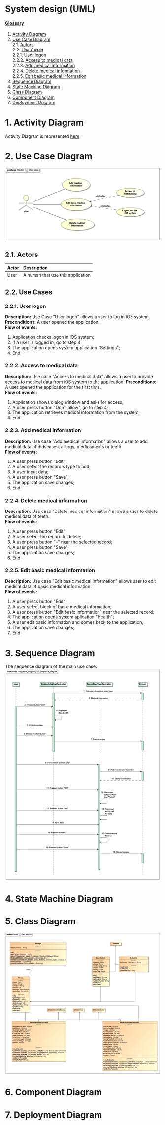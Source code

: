 # System design (UML)

#### [Glossary](Glossary.md)

1. [Activity Diagram](#1)<br>
2. [Use Case Diagram](#2)<br>
2.1. [Actors](#2.1)<br>
2.2. [Use Cases](#2.2)<br>
2.2.1. [User logon](#2.2.1)<br>
2.2.2. [Access to medical data](#2.2.2)<br>
2.2.3. [Add medical information](#2.2.3)<br>
2.2.4. [Delete medical information](#2.2.4)<br>
2.2.5. [Edit basic medical information](#2.2.5)<br>
3. [Sequence Diagram](#3)<br>
4. [State Machine Diagram](#4)<br>
5. [Class Diagram](#5)<br>
6. [Component Diagram](#6)<br>
7. [Deployment Diagram](#7)<br>



# 1\. Activity Diagram <a name = "1"></a>
Activity Diagram is represented [here](Activity_diagrams/Activity.md)

# 2\. Use Case Diagram  <a name = "2"></a>

![Use](Use_case_diagram/use__tistic.co.png)
## 2.1\. Actors  <a name = "2.1"></a><br>
Actor | Description
| :-- | :--
User | A human that use this application

## 2.2\. Use Cases  <a name = "2.2"></a><br>
### 2.2.1\. User logon <a name = "2.2.1"></a>
<b>Description:</b> Use Case "User logon" allows a user to log in iOS system.
<b>Preconditions:</b> A user opened the application.<br>
<b>Flow of events:</b> <br>
1. Application checks logon in iOS system;<br>
2. If a user is logged in, go to step 4;<br>
3. The application opens system application "Settings";<br>
4. End. <br>

### 2.2.2\. Access to medical data <a name = "2.2.2"></a>

<b>Description:</b> Use case "Access to medical data" allows a user to provide access to medical data from iOS system to the application.
<b>Preconditions:</b> A user opened the application for the first time.<br>
<b>Flow of events:</b> <br>
1. Application shows dialog window and asks for access;<br>
2. A user press button "Don't allow", go to step 4;<br>
3. The application retrieves medical information from the system;<br>
4. End.<br>

### 2.2.3\. Add medical information <a name = "2.2.3"></a>

<b>Description:</b> Use case "Add medical information" allows a user to add medical data of didseases, allergy, medicaments or teeth.<br>
<b>Flow of events:</b> <br>
1. A user press button "Edit";<br>
2. A user select the record's type to add;<br>
3. A user input data;<br>
4. A user press button "Save"; <br>
5. The application save changes; <br>
6. End.<br>
### 2.2.4\. Delete medical information <a name = "2.2.4"></a>

<b>Description:</b> Use case "Delete medical information" allows a user to delete medical data of teeth.<br>
<b>Flow of events:</b> <br>
1. A user press button "Edit";<br>
2. A user select the record to delete;<br>
3. A user press button "–" near the selected record;<br>
4. A user press button "Save"; <br>
5. The application save changes; <br>
6. End.<br>

### 2.2.5\. Edit basic medical information <a name = "2.2.5"></a>
<b>Description:</b> Use case "Edit basic medical information" allows user to edit medical data of basic medical information.<br>
<b>Flow of events:</b> <br>
1. A user press button "Edit";<br>
2. A user select block of basic medical information;<br>
3. A user press button "Edit basic information" near the selected record;<br>
5. The application opens system aplication "Health"; <br>
6. A user edit basic information and comes back to the application;<br>
7. The application save changes; <br>
8. End.<br>

# 3\. Sequence Diagram <a name = "3"></a>

The sequence diagram of the main use case:
![Sequence](Sequence_diagram/Sequence_diagram.png)

# 4\. State Machine Diagram<a name = "4"></a>

# 5\. Class Diagram <a name = "5"></a>
![Class](Class_diagram/Class_diagram.png)

# 6\. Component Diagram <a name = "6"></a>

# 7\. Deployment Diagram <a name = "7"></a>